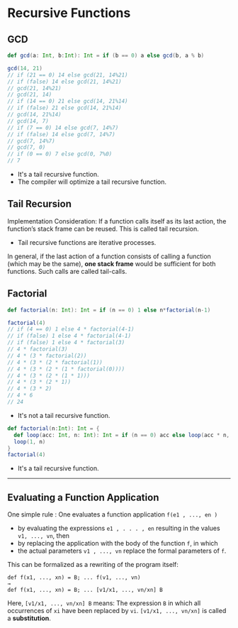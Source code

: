 # Recursive Functions

## GCD

```scala
def gcd(a: Int, b:Int): Int = if (b == 0) a else gcd(b, a % b)

gcd(14, 21)
// if (21 == 0) 14 else gcd(21, 14%21)
// if (false) 14 else gcd(21, 14%21)
// gcd(21, 14%21)
// gcd(21, 14)
// if (14 == 0) 21 else gcd(14, 21%14)
// if (false) 21 else gcd(14, 21%14)
// gcd(14, 21%14)
// gcd(14, 7)
// if (7 == 0) 14 else gcd(7, 14%7)
// if (false) 14 else gcd(7, 14%7)
// gcd(7, 14%7)
// gcd(7, 0)
// if (0 == 0) 7 else gcd(0, 7%0)
// 7
```
- It's a tail recursive function.
- The compiler will optimize a tail recursive function. 

## Tail Recursion
Implementation Consideration: If a function calls itself as its last action, the function’s stack frame can be reused. This is called tail recursion.
- Tail recursive functions are iterative processes.

In general, if the last action of a function consists of calling a function (which may be the same), **one stack frame** would be sufficient for both functions. Such calls are called tail-calls.

## Factorial
```scala
def factorial(n: Int): Int = if (n == 0) 1 else n*factorial(n-1)

factorial(4)
// if (4 == 0) 1 else 4 * factorial(4-1)
// if (false) 1 else 4 * factorial(4-1)
// if (false) 1 else 4 * factorial(3)
// 4 * factorial(3)
// 4 * (3 * factorial(2))
// 4 * (3 * (2 * factorial(1))
// 4 * (3 * (2 * (1 * factorial(0))))
// 4 * (3 * (2 * (1 * 1)))
// 4 * (3 * (2 * 1))
// 4 * (3 * 2)
// 4 * 6
// 24
```
- It's not a tail recursive function.

```scala
def factorial(n:Int): Int = {
  def loop(acc: Int, n: Int): Int = if (n == 0) acc else loop(acc * n, n - 1)
  loop(1, n)
}
factorial(4)
```
- It's a tail recursive function.

___
## Evaluating a Function Application

One simple rule : One evaluates a function application ```f(e1 , ..., en )```
- by evaluating the expressions ```e1 , . . . , en``` resulting in the values ```v1, ..., vn```, then
- by replacing the application with the body of the function ```f```, in which
- the actual parameters ```v1 , ..., vn``` replace the formal parameters of ```f```.

This can be formalized as a rewriting of the program itself: 
```
def f(x1, ..., xn) = B; ... f(v1, ..., vn)
→
def f(x1, ..., xn) = B; ... [v1/x1, ..., vn/xn] B
```
Here, ```[v1/x1, ..., vn/xn] B``` means:
The expression ```B``` in which all occurrences of ```xi``` have been replaced by ```vi```.
```[v1/x1, ..., vn/xn]``` is called a **substitution**.
